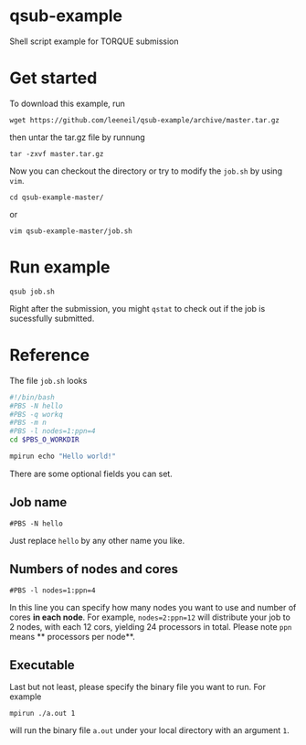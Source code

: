 qsub-example
============

Shell script example for TORQUE submission

# Get started

To download this example, run

```
wget https://github.com/leeneil/qsub-example/archive/master.tar.gz
```

then untar the tar.gz file by runnung

```
tar -zxvf master.tar.gz
```

Now you can checkout the directory or try to modify the `job.sh` by using `vim`.

```
cd qsub-example-master/
```

or 

```
vim qsub-example-master/job.sh
```

# Run example

```
qsub job.sh
```

Right after the submission, you might `qstat` to check out if the job is sucessfully submitted.


# Reference

The file `job.sh` looks

``` sh
#!/bin/bash
#PBS -N hello
#PBS -q workq
#PBS -m n
#PBS -l nodes=1:ppn=4
cd $PBS_O_WORKDIR

mpirun echo "Hello world!"
```

There are some optional fields you can set.

## Job name
```
#PBS -N hello
```

Just replace `hello` by any other name you like.

## Numbers of nodes and cores
```
#PBS -l nodes=1:ppn=4
```

In this line you can specify how many nodes you want to use and number of cores **in each node**. For example, `nodes=2:ppn=12` will distribute your job to 2 nodes, with each 12 cors, yielding 24 processors in total. Please note `ppn` means ** processors per node**.


## Executable

Last but not least, please specify the binary file you want to run. For example
```
mpirun ./a.out 1 
```
will run the binary file `a.out` under your local directory with an argument `1`.



